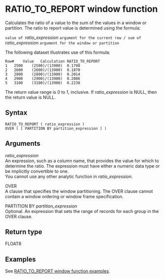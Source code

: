 # RATIO\_TO\_REPORT window function<a name="r_WF_RATIO_TO_REPORT"></a>

Calculates the ratio of a value to the sum of the values in a window or partition\. The ratio to report value is determined using the formula:

`value of `*ratio\_expression* `argument for the current row / sum of` *ratio\_expression* `argument for the window or partition`

The following dataset illustrates use of this formula:

```
Row#	Value	Calculation	RATIO_TO_REPORT
1	2500	(2500)/(13900)	0.1798
2	2600	(2600)/(13900)	0.1870
3	2800	(2800)/(13900)	0.2014
4	2900	(2900)/(13900)	0.2086
5	3100	(3100)/(13900)	0.2230
```

The return value range is 0 to 1, inclusive\. If *ratio\_expression* is NULL, then the return value is NULL\.

## Syntax<a name="r_WF_RATIO_TO_REPORT-synopsis"></a>

```
RATIO_TO_REPORT ( ratio_expression )
OVER ( [ PARTITION BY partition_expression ] )
```

## Arguments<a name="r_WF_RATIO_TO_REPORT-arguments"></a>

*ratio\_expression*   
An expression, such as a column name, that provides the value for which to determine the ratio\. The expression must have either a numeric data type or be implicitly convertible to one\.  
You cannot use any other analytic function in *ratio\_expression*\.

OVER  
A clause that specifies the window partitioning\. The OVER clause cannot contain a window ordering or window frame specification\.

PARTITION BY *partition\_expression*   
Optional\. An expression that sets the range of records for each group in the OVER clause\.

## Return type<a name="r_WF_RATIO_TO_REPORT-return-type"></a>

FLOAT8

## Examples<a name="r_WF_RATIO_TO_REPORT-examples"></a>

See [RATIO\_TO\_REPORT window function examples](r_Examples_of_RATIO_TO_REPORT_WF.md)\. 